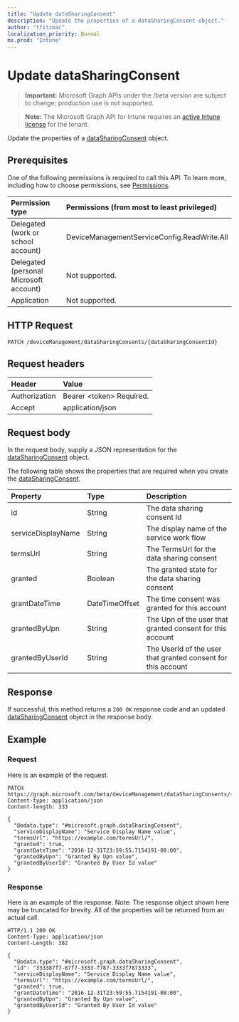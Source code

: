 ```yaml
---
title: "Update dataSharingConsent"
description: "Update the properties of a dataSharingConsent object."
author: "tfitzmac"
localization_priority: Normal
ms.prod: "Intune"
---
```


# Update dataSharingConsent

> **Important:** Microsoft Graph APIs under the /beta version are subject to change; production use is not supported.

> **Note:** The Microsoft Graph API for Intune requires an [active Intune license](https://go.microsoft.com/fwlink/?linkid=839381) for the tenant.

Update the properties of a [dataSharingConsent](../resources/intune-devices-datasharingconsent.md) object.

## Prerequisites
One of the following permissions is required to call this API. To learn more, including how to choose permissions, see [Permissions](/graph/permissions-reference).

|Permission type|Permissions (from most to least privileged)|
|:---|:---|
|Delegated (work or school account)|DeviceManagementServiceConfig.ReadWrite.All|
|Delegated (personal Microsoft account)|Not supported.|
|Application|Not supported.|

## HTTP Request
<!-- {
  "blockType": "ignored"
}
-->
``` http
PATCH /deviceManagement/dataSharingConsents/{dataSharingConsentId}
```

## Request headers
|Header|Value|
|:---|:---|
|Authorization|Bearer &lt;token&gt; Required.|
|Accept|application/json|

## Request body
In the request body, supply a JSON representation for the [dataSharingConsent](../resources/intune-devices-datasharingconsent.md) object.

The following table shows the properties that are required when you create the [dataSharingConsent](../resources/intune-devices-datasharingconsent.md).

|Property|Type|Description|
|:---|:---|:---|
|id|String|The data sharing consent Id|
|serviceDisplayName|String|The display name of the service work flow|
|termsUrl|String|The TermsUrl for the data sharing consent|
|granted|Boolean|The granted state for the data sharing consent|
|grantDateTime|DateTimeOffset|The time consent was granted for this account|
|grantedByUpn|String|The Upn of the user that granted consent for this account|
|grantedByUserId|String|The UserId of the user that granted consent for this account|



## Response
If successful, this method returns a `200 OK` response code and an updated [dataSharingConsent](../resources/intune-devices-datasharingconsent.md) object in the response body.

## Example

### Request
Here is an example of the request.
``` http
PATCH https://graph.microsoft.com/beta/deviceManagement/dataSharingConsents/{dataSharingConsentId}
Content-type: application/json
Content-length: 333

{
  "@odata.type": "#microsoft.graph.dataSharingConsent",
  "serviceDisplayName": "Service Display Name value",
  "termsUrl": "https://example.com/termsUrl/",
  "granted": true,
  "grantDateTime": "2016-12-31T23:59:55.7154191-08:00",
  "grantedByUpn": "Granted By Upn value",
  "grantedByUserId": "Granted By User Id value"
}
```

### Response
Here is an example of the response. Note: The response object shown here may be truncated for brevity. All of the properties will be returned from an actual call.
``` http
HTTP/1.1 200 OK
Content-Type: application/json
Content-Length: 382

{
  "@odata.type": "#microsoft.graph.dataSharingConsent",
  "id": "333387f7-87f7-3333-f787-3333f7873333",
  "serviceDisplayName": "Service Display Name value",
  "termsUrl": "https://example.com/termsUrl/",
  "granted": true,
  "grantDateTime": "2016-12-31T23:59:55.7154191-08:00",
  "grantedByUpn": "Granted By Upn value",
  "grantedByUserId": "Granted By User Id value"
}
```





